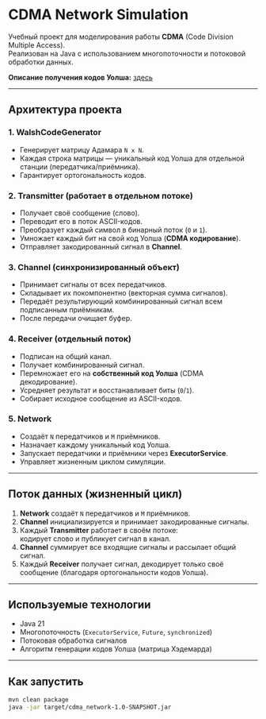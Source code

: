 # CDMA Network Simulation

Учебный проект для моделирования работы **CDMA** (Code Division Multiple Access).  
Реализован на Java с использованием многопоточности и потоковой обработки данных.

**Описание получения кодов Уолша:** [здесь](src/main/java/org/jakuba/model/Walsh_code_generation.md)

---

## Архитектура проекта

### 1. WalshCodeGenerator
- Генерирует матрицу Адамара `N x N`.
- Каждая строка матрицы — уникальный код Уолша для отдельной станции (передатчика/приёмника).
- Гарантирует ортогональность кодов.

### 2. Transmitter (работает в отдельном потоке)
- Получает своё сообщение (слово).
- Переводит его в поток ASCII-кодов.
- Преобразует каждый символ в бинарный поток (`0` и `1`).
- Умножает каждый бит на свой код Уолша (**CDMA кодирование**).
- Отправляет закодированный сигнал в **Channel**.

### 3. Channel (синхронизированный объект)
- Принимает сигналы от всех передатчиков.
- Складывает их покомпонентно (векторная сумма сигналов).
- Передаёт результирующий комбинированный сигнал всем подписанным приёмникам.
- После передачи очищает буфер.

### 4. Receiver (отдельный поток)
- Подписан на общий канал.
- Получает комбинированный сигнал.
- Перемножает его на **собственный код Уолша** (CDMA декодирование).
- Усредняет результат и восстанавливает биты (`0`/`1`).
- Собирает исходное сообщение из ASCII-кодов.

### 5. Network
- Создаёт `N` передатчиков и `M` приёмников.
- Назначает каждому уникальный код Уолша.
- Запускает передатчики и приёмники через **ExecutorService**.
- Управляет жизненным циклом симуляции.

---

## Поток данных (жизненный цикл)
1. **Network** создаёт `N` передатчиков и `M` приёмников.
2. **Channel** инициализируется и принимает закодированные сигналы.
3. Каждый **Transmitter** работает в своём потоке:  
   кодирует слово и публикует сигнал в канал.
4. **Channel** суммирует все входящие сигналы и рассылает общий сигнал.
5. Каждый **Receiver** получает сигнал, декодирует только своё сообщение (благодаря ортогональности кодов Уолша).

---

## Используемые технологии
- Java 21
- Многопоточность (`ExecutorService`, `Future`, `synchronized`)
- Потоковая обработка сигналов
- Алгоритм генерации кодов Уолша (матрица Хэдемарда)

---

## Как запустить
```bash
mvn clean package
java -jar target/cdma_network-1.0-SNAPSHOT.jar
